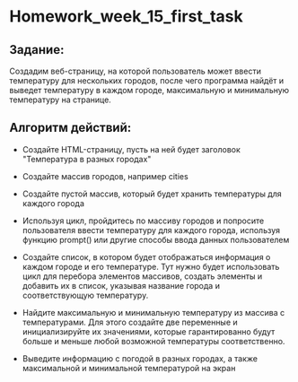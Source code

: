 # Homework_week_15_first_task

## Задание: 
Создадим веб-страницу, на которой пользователь может ввести температуру для нескольких городов, после чего программа найдёт и выведет температуру в каждом городе, максимальную и минимальную температуру на странице.

## Алгоритм действий:

* Создайте HTML-страницу, пусть на ней будет заголовок "Температура в разных городах"

* Создайте массив городов, например cities

* Создайте пустой массив, который будет хранить температуры для каждого города

* Используя цикл, пройдитесь по массиву городов и попросите пользователя ввести температуру для каждого города, используя функцию prompt() или другие способы ввода данных пользователем

* Создайте список, в котором будет отображаться информация о каждом городе и его температуре. Тут нужно будет использовать цикл для перебора элементов массивов, создать элементы и добавить их в список, указывая название города и соответствующую температуру.

* Найдите максимальную и минимальную температуру из массива с температурами. Для этого создайте две переменные и инициализируйте их значениями, которые гарантированно будут больше и меньше любой возможной температуры соответственно.

* Выведите информацию с погодой в разных городах, а также максимальной и минимальной температурой на экран



